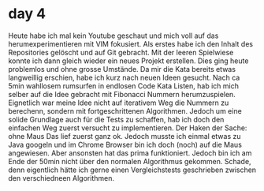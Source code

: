 # day 4

Heute habe ich mal kein Youtube geschaut und mich voll auf das herumexperimentieren mit VIM fokusiert.
Als erstes habe ich den Inhalt des Repositories gelöscht und auf Git gebracht. Mit der leeren Spielwiese
konnte ich dann gleich wieder ein neues Projekt erstellen. Dies ging heute problemlos und ohne grosse Umstände.
Da mir die Kata bereits etwas langweillig erschien, habe ich kurz nach neuen Ideen gesucht. Nach ca 5min wahllosem
rumsurfen in endlosen Code Kata Listen, hab ich mich selber auf die Idee gebracht mit Fibonacci Nummern herumzuspielen.
Eignetlich war meine Idee nicht auf iterativem Weg die Nummern zu berechenn, sondern mit fortgeschrittenen Algorithmen.
Jedoch um eine solide Grundlage auch für die Tests zu schaffen, hab ich doch den einfachen Weg zuerst versucht zu implementieren.
Der Haken der Sache: ohne Maus
Das lief zuerst ganz ok. Jedoch musste ich einmal etwas zu Java googeln und im Chrome Browser bin ich doch (noch) auf
die Maus angewiesen. Aber ansonsten hat das prima funktioniert. Jedoch bin ich am Ende der 50min nicht über den normalen
Algorithmus gekommen. Schade, denn eigentlich hätte ich gerne einen Vergleichstests geschrieben zwischen den verschiedneen
Algorithmen.
